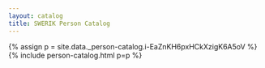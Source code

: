 ```yaml
---
layout: catalog
title: SWERIK Person Catalog
---
```

{% assign p = site.data._person-catalog.i-EaZnKH6pxHCkXzigK6A5oV %}
{% include person-catalog.html p=p %}

